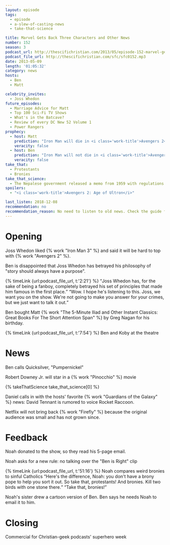 ```yaml
---
layout: episode
tags:
  - episode
  - a-slew-of-casting-news
  - take-that-science

title: Marvel Gets Back Three Characters and Other News
number: 152
season: 3
podcast_url: http://thescifichristian.com/2013/05/episode-152-marvel-gets-back-three-characters-and-other-news/
podcast_file_url: http://thescifichristian.com/sfc/sfc0152.mp3
date: 2013-05-09
length: '01:05:32'
category: news
hosts:
  - Ben
  - Matt

celebrity_invites: 
  - Joss Whedon
future_episodes:
  - Marriage Advice for Matt 
  - Top 100 Sci-Fi TV Shows
  - What's in the Batcave?
  - Review of every DC New 52 Volume 1
  - Power Rangers
prophecy:
  - host: Matt
    prediction: "Iron Man will die in <i class='work-title'>Avengers 2</i>"
    veracity: false
  - host: Ben
    prediction: "Iron Man will not die in <i class='work-title'>Avengers 2</i> but it will be his send-off"
    veracity: false
take_that:
  - Protestants
  - Bronies
take_that_science:
  - The Nepalese government released a memo from 1959 with regulations for yeti hunting
spoilers: 
  - "<i class='work-title'>Avengers 2: Age of Ultron</i>"

last_listen: 2018-12-08
recommendation: no
recommendation_reason: No need to listen to old news. Check the guide for what's interesting in hindsight.
---
```

# Opening
Joss Whedon liked {% work "Iron Man 3" %} and said it will be hard to top with {% work "Avengers 2" %}.

Ben is disappointed that Joss Whedon has betrayed his philosophy of "story should always have a purpose".

<div class="quote">
  {% timeLink {url:podcast_file_url, t:'2:21'} %}
  <q class="ben">Joss Whedon has, for the sake of being a fanboy, completely betrayed his set of principles that made him famous in the first place.</q>
  <q class="matt">Wow. I hope he's listening to this. Joss, we want you on the show. We're not going to make you answer for your crimes, but we just want to talk it out.</q>
</div>

Ben bought Matt {% work "The 5-Minute Iliad and Other Instant Classics: Great Books For The Short Attention Span" %} by Greg Nagan for his birthday.

{% timeLink {url:podcast_file_url, t:'7:54'} %} Ben and Koby at the theatre



# News 
Ben calls Quicksilver, "Pumpernickel"

Robert Downey Jr. will star in a {% work "Pinocchio" %} movie

{% takeThatScience take_that_science[0] %}

Daniel calls in with the hosts' favorite {% work "Guardians of the Galaxy" %} news: David Tennant is rumored to voice Rocket Raccoon.

Netflix will not bring back {% work "Firefly" %} because the original audience was small and has not grown since.



# Feedback

Noah donated to the show, so they read his 5-page email.

Noah asks for a new rule: no talking over the "Ben is Right" clip

<div class="quote">
  {% timeLink {url:podcast_file_url, t:'51:16'} %}
  <span class="quote-context is-size-6">Noah compares weird bronies to sinful Catholics</span>
  <q class="ben">Here's the difference, Noah: you don't have a brony pope to help you sort it out. So take that, protestants! And bronies. Kill two birds with one stone there.</q>
  <q class="matt">Take that, bronies!</q>
</div>

Noah's sister drew a cartoon version of Ben. Ben says he needs Noah to email it to him. 



# Closing
Commercial for Christian-geek podcasts' superhero week